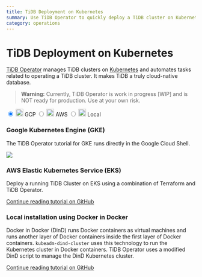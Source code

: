 ```yaml
---
title: TiDB Deployment on Kubernetes
summary: Use TiDB Operator to quickly deploy a TiDB cluster on Kubernetes
category: operations
---
```


# TiDB Deployment on Kubernetes

[TiDB Operator](https://github.com/pingcap/tidb-operator) manages TiDB clusters on [Kubernetes](https://kubernetes.io) 
and automates tasks related to operating a TiDB cluster. It makes TiDB a truly cloud-native database.

> **Warning:** Currently, TiDB Operator is work in progress [WIP] and is NOT ready for production. Use at your own risk.

<main class="tabs">
  <input id="tabGoogle" type="radio" name="tabs" value="GoogleContent" checked>
  <label for="tabGoogle">
      <img src="https://cloud.google.com/_static/images/cloud/icons/favicons/onecloud/apple-icon.png" width="20"></img>
      <span>GCP</span>
  </label>
  <input id="tabAWS" type="radio" name="tabs" value="AWSContent">
  <label for="tabAWS">
      <img src="http://videoadnews.com/wp-content/uploads/2017/11/aws.png" width="20"></img>
      <span>AWS</span>
  </label>
  <input id="tabLocal" type="radio" name="tabs" value="LocalContent">
  <label for="tabLocal">
      <img src="https://avatars1.githubusercontent.com/u/13629408?s=400&v=4" width="20"></img>
      <span>Local</span>
  </label>
  <section id="GoogleContent">
    <h3>Google Kubernetes Engine (GKE)</h3>
    <p>The TiDB Operator tutorial for GKE runs directly in the Google Cloud Shell.</p>
    <a href="https://console.cloud.google.com/cloudshell/open?git_repo=https://github.com/pingcap/tidb-operator&tutorial=docs/google-kubernetes-tutorial.md"><img src="https://gstatic.com/cloudssh/images/open-btn.png"/></a>
  </section>
  <section id="AWSContent">
  <h3>AWS Elastic Kubernetes Service (EKS)</h3>
  <p>Deploy a running TiDB Cluster on EKS using a combination of Terraform and TiDB Operator.</p>

  <a href="https://github.com/pingcap/tidb-operator/blob/master/docs/aws-eks-tutorial.md">Continue reading tutorial on GitHub<span class="continue__arrow"></span></a>
  </section>
<section id="LocalContent">
  <h3>Local installation using Docker in Docker</h3>
  <p>Docker in Docker (DinD) runs Docker containers as virtual machines and runs another layer of Docker containers inside the first layer of Docker containers. <code>kubeadm-dind-cluster</code> uses this technology to run the Kubernetes cluster in Docker containers. TiDB Operator uses a modified DinD script to manage the DinD Kubernetes cluster.</p>
  <a href="https://github.com/pingcap/tidb-operator/blob/master/docs/local-dind-tutorial.md">Continue reading tutorial on GitHub<span class="continue__arrow"></span></a>
  </section>
</main>
